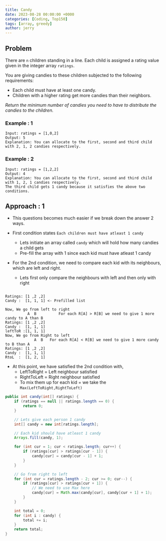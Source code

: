 ```yaml
---
title: Candy
date: 2023-08-28 00:00:00 +0000
categories: [Coding, Top150]
tags: [array, greedy]
author: jerry
---
```


## Problem

There are `n` children standing in a line. Each child is assigned a rating value given in the integer array `ratings`.

You are giving candies to these children subjected to the following requirements:
- Each child must have at least one candy.
- Children with a higher rating get more candies than their neighbors.

_Return the minimum number of candies you need to have to distribute the candies to the children._

### Example : 1
```textmate
Input: ratings = [1,0,2]
Output: 5
Explanation: You can allocate to the first, second and third child with 2, 1, 2 candies respectively.
```

### Example : 2
```textmate
Input: ratings = [1,2,2]
Output: 4
Explanation: You can allocate to the first, second and third child with 1, 2, 1 candies respectively.
The third child gets 1 candy because it satisfies the above two conditions.
```

## Approach : 1 

- This questions becomes much easier if we break down the answer 2 ways.

- First condition states `Each children must have atleast 1 candy` 
  - Lets initiate an array called `candy` which will hold how many candies a child gets
  - Pre-fill the array with 1 since each kid must have atleast 1 candy
- For the 2nd condition, we need to compare each kid with its neighbours, which are left and right.
  - Lets first only compare the neighbours with left and then only with right

```text

Ratings: [1 ,2 ,2]
Candy :  [1, 1, 1] <- Prefilled list

Now, We go from left to right
          A  B          For each R[A] > R[B] we need to give 1 more candy to A than B
Ratings: [1 ,2 ,2]
Candy :  [1, 1, 1]
leftToR :[1, 1, 1]
Now, We go from Right to left
             A  B   For each R[A] < R[B] we need to give 1 more candy to B than A
Ratings: [1 ,2 ,2]
Candy :  [1, 1, 1]
RtoL  :  [1, 2, 1]

```

- At this point, we have satisfied the 2nd condition with, 
  - LeftToRight = Left neighbour satisfied
  - RightToLeft = Right neighbour satisfied
  - To mix them up for each kid = we take the `Max(LeftToRight,RightToLeft)`

```java
public int candy(int[] ratings) {
    if (ratings == null || ratings.length == 0) {
        return 0;
    }

    // Lets give each person 1 candy
    int[] candy = new int[ratings.length];

    // Each kid should have atleast 1 candy
    Arrays.fill(candy, 1);

    for (int cur = 1; cur < ratings.length; cur++) {
        if (ratings[cur] > ratings[cur - 1]) {
            candy[cur] = candy[cur - 1] + 1;
        }
    }

    // Go from right to left
    for (int cur = ratings.length - 2; cur >= 0; cur--) {
        if (ratings[cur] > ratings[cur + 1]) {
            // We need to use Max here
            candy[cur] = Math.max(candy[cur], candy[cur + 1] + 1);
        }
    }

    int total = 0;
    for (int i : candy) {
        total += i;
    }
    return total;
}
```
